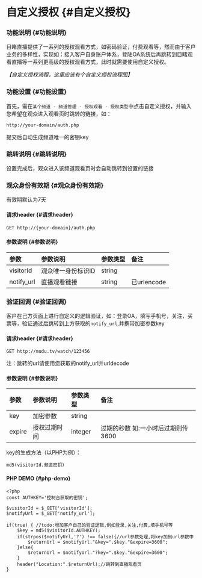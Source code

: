 # 自定义授权 {#自定义授权}

### 功能说明 {#功能说明}

目睹直播提供了一系列的授权观看方式，如密码验证，付费观看等，然而由于客户业务的多样性，实现如：接入客户自身账户体系，登陆OA系统后再跳转到目睹观看直播等一系列更高级的授权观看方式，此时就需要使用自定义授权。



_【自定义授权流程，这里应该有个自定义授权流程图】_



### 功能设置 {#功能设置}

首先，需在`某个频道 - 频道管理 - 授权观看 - 授权类型`中点击自定义授权，并输入您希望在观众进入观看页时跳转的链接，如：

`http://your-domain/auth.php`

提交后自动生成频道唯一的密钥key

### 跳转说明 {#跳转说明}

设置完成后，观众进入该频道观看页时会自动跳转到设置的链接

### 观众身份有效期 {#观众身份有效期}

有效期默认为7天

#### 请求header {#请求header}

```
GET http://{your-domain}/auth.php
```

#### 参数说明 {#参数说明}

| 参数 | 参数说明 | 参数类型 | 备注 |
| :--- | :--- | :--- | :--- |
| visitorId | 观众唯一身份标识ID | string |  |
| notify\_url | 直播观看链接 | string | 已urlencode |

### 验证回调 {#验证回调}

客户在己方页面上进行自定义的逻辑验证，如：登录OA，填写手机号，关注，买票等，验证通过后跳转到上方获取的`notify_url`,并携带加密参数key

#### 请求header {#请求header}

```
GET http://mudu.tv/watch/123456
```

注：跳转的url请使用您获取的notify\_url并urldecode

#### 参数说明 {#参数说明}

| 参数 | 参数说明 | 参数类型 | 备注 |
| :--- | :--- | :--- | :--- |
| key | 加密参数 | string |  |
| expire | 授权过期时间 | integer | 过期的秒数 如:一小时后过期则传3600 |

key的生成方法（以PHP为例）：

```
md5(visitorId.频道密钥)
```

#### PHP DEMO {#php-demo}

```
<?php
const AUTHKEY='控制台获取的密钥';

$visitorId = $_GET['visitorId'];
$notifyUrl = $_GET['notify_url'];

if(true) { //todo:增加客户自己的验证逻辑,例如登录,关注,付费,填手机号等
    $key = md5($visitorId.AUTHKEY);
    if(strpos($notifyUrl,'?') !== false){//url参数处理,将key加到url参数中
        $returnUrl = $notifyUrl."&key=".$key."&expire=3600";
    }else{
        $returnUrl = $notifyUrl."?key=".$key."&expire=3600";
    }
    header("Location:".$returnUrl);//跳转到直播观看页
}
```



